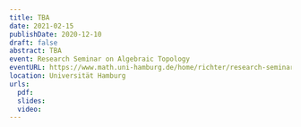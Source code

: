 ```yaml
---
title: TBA
date: 2021-02-15
publishDate: 2020-12-10
draft: false
abstract: TBA
event: Research Seminar on Algebraic Topology
eventURL: https://www.math.uni-hamburg.de/home/richter/research-seminar-jhbr.html
location: Universität Hamburg
urls:
  pdf:
  slides:
  video:
---
```


